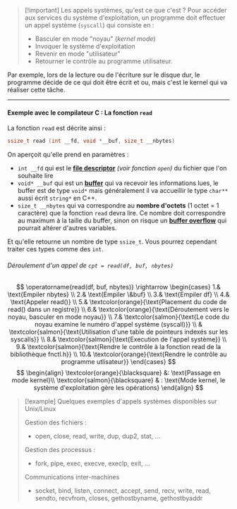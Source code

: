 
>[!important] Les appels systèmes, qu'est ce que c'est ?
>Pour accéder aux services du système d'exploitation, un programme doit effectuer un appel système (`syscall`) qui consiste en :
>- Basculer en mode "noyau" (*kernel mode*)
>- Invoquer le système d'exploitation
>- Revenir en mode "utilisateur"
>- Retourner le contrôle au programme utilisateur.

Par exemple, lors de la lecture ou de l'écriture sur le disque dur, le programme décide de ce qui doit être écrit et ou, mais c'est le kernel qui va réaliser cette tâche. 

---

#### Exemple avec le compilateur C : La fonction `read`

La fonction `read` est décrite ainsi : 

```c
ssize_t read (int __fd, void *__buf, size_t __nbytes)
```

On aperçoit qu'elle prend en paramètres :

- `int __fd` qui est le [**file descriptor**](https://fr.wikipedia.org/wiki/Descripteur_de_fichier) *(voir fonction `open`)* du fichier que l'on souhaite lire
- `void* __buf` qui est un [**buffer**](https://fr.wikipedia.org/wiki/M%C3%A9moire_tampon) qui va recevoir les informations lues, le buffer est de type `void*` mais généralement il va accueillir le type `char**` aussi écrit `string*` en C++.
- `size_t __nbytes` qui va correspondre au **nombre d'octets** (1 octet = 1 caractère) que la fonction `read` devra lire. Ce nombre doit correspondre au maximum à la taille du buffer, sinon on risque un [**buffer overflow**](https://fr.wikipedia.org/wiki/D%C3%A9passement_de_tampon) qui pourrait altérer d'autres variables. 

Et qu'elle retourne un nombre de type `ssize_t`. Vous pourrez cependant traiter ces types comme des `int`.

###### Déroulement d'un appel de `cpt = read(df, buf, nbytes)`

$$
\operatorname{read(df, buf, nbytes)} \rightarrow
\begin{cases}
1.& \text{Empiler nbytes} \\
2.& \text{Empiler \&buf} \\
3.& \text{Empiler df} \\
4.& \text{Appeler read()} \\
5.& \textcolor{orange}{\text{Placement du code de read() dans un registre}} \\
6.& \textcolor{orange}{\text{Déroutement vers le noyau, basculer en mode noyau}} \\
7.& \textcolor{salmon}{\text{Le code du noyau examine le numéro d'appel système (syscall)}} \\
& \textcolor{salmon}{\text{Utilisation d'une table de pointeurs indexés sur les syscalls}} \\
8.& \textcolor{salmon}{\text{Execution de l'appel système}} \\
9.& \textcolor{salmon}{\text{Rendre le contrôle à la fonction read de la bibliothèque fnctl.h}} \\
10.& \textcolor{orange}{\text{Rendre le contrôle au programme utlisateur}}
\end{cases}
$$
$$
\begin{align}
\textcolor{orange}{\blacksquare} &: \text{Passage en mode kernel}\\
\textcolor{salmon}{\blacksquare} & : \text{Mode kernel, le système d'exploitation gère les opérations}
\end{align}
$$

> [!example] Quelques exemples d'appels systèmes disponibles sur Unix/Linux
>
> Gestion des fichiers : 
> - open, close, read, write, dup, dup2, stat, ...
>
> Gestion des processus : 
> - fork, pipe, exec, execve, execlp, exit, ...
>
> Communications inter-machines 
> - socket, bind, listen, connect, accept, send, recv, write, read, sendto, recvfrom, closes, gethostbyname, gethostbyaddr

